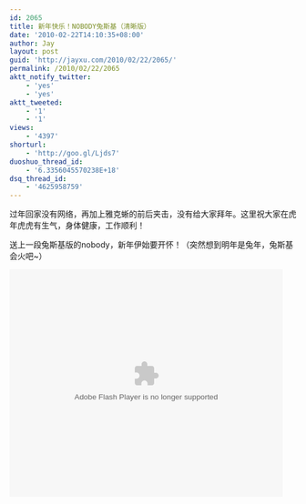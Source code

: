 ```yaml
---
id: 2065
title: 新年快乐！NOBODY兔斯基（清晰版）
date: '2010-02-22T14:10:35+08:00'
author: Jay
layout: post
guid: 'http://jayxu.com/2010/02/22/2065/'
permalink: /2010/02/22/2065
aktt_notify_twitter:
    - 'yes'
    - 'yes'
aktt_tweeted:
    - '1'
    - '1'
views:
    - '4397'
shorturl:
    - 'http://goo.gl/Ljds7'
duoshuo_thread_id:
    - '6.3356045570238E+18'
dsq_thread_id:
    - '4625958759'
---
```


过年回家没有网络，再加上雅克蜥的前后夹击，没有给大家拜年。这里祝大家在虎年虎虎有生气，身体健康，工作顺利！

送上一段兔斯基版的nobody，新年伊始要开怀！（突然想到明年是兔年，兔斯基会火吧~）

<embed src="http://player.youku.com/player.php/sid/XMTUyODU1NjIw/v.swf" quality="high" width="480" height="400" align="middle" allowScriptAccess="sameDomain" type="application/x-shockwave-flash"> </embed>